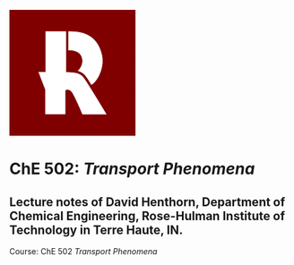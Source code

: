 ![](https://raw.githubusercontent.com/henthornlab/TransportPhenomena/master/RHITlogo.png)

# ChE 502: _Transport Phenomena_ #
## Lecture notes of David Henthorn, Department of Chemical Engineering, Rose-Hulman Institute of Technology in Terre Haute, IN.

Course: ChE 502 _Transport Phenomena_
